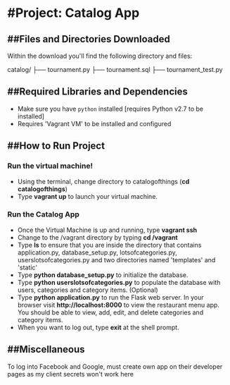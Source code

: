 #Project: Catalog App 
================================

##Files and Directories Downloaded
-----------------------------------
Within the download you'll find the following directory and files:

catalog/
├── tournament.py
├── tournament.sql
├── tournament_test.py


##Required Libraries and Dependencies
-----------------------------------
* Make sure you have `python` installed [requires Python v2.7 to be installed]
* Requires 'Vagrant VM' to be installed and configured


##How to Run Project
------------------
### Run the virtual machine!

* Using the terminal, change directory to catalogofthings (**cd catalogofthings**)
* Type **vagrant up** to launch your virtual machine. 

### Run the Catalog App

* Once the Virtual Machine is up and running, type **vagrant ssh**
* Change to the /vagrant directory by typing **cd /vagrant**
* Type **ls** to ensure that you are inside the directory that contains application.py, database_setup.py, lotsofcategories.py, userslotsofcategories.py and  two directories named 'templates' and 'static'
* Type **python database_setup.py** to initialize the database.
* Type **python userslotsofcategories.py** to populate the database with users, categories and category items. (Optional)
* Type **python application.py** to run the Flask web server. In your browser visit **http://localhost:8000** to view the restaurant menu app. You should be able to view, add, edit, and delete categories and category items.
* When you want to log out, type **exit** at the shell prompt.


##Miscellaneous
-------------
To log into Facebook and Google, must create own app on their developer pages as my client secrets won't work here
